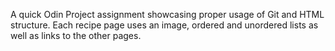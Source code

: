 A quick Odin Project assignment showcasing proper usage of Git and HTML structure. Each recipe page
uses an image, ordered and unordered lists as well as links to the other pages. 